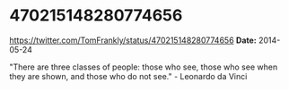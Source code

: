 # 470215148280774656
https://twitter.com/TomFrankly/status/470215148280774656
**Date:** 2014-05-24

"There are three classes of people: those who see, those who see when they are shown, and those who do not see." - Leonardo da Vinci
